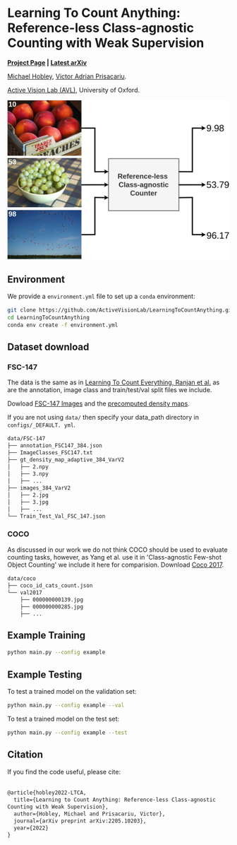 # Learning To Count Anything: Reference-less Class-agnostic Counting with Weak Supervision
**[Project Page](https://countinganything.active.vision/) |
[Latest arXiv](https://arxiv.org/abs/2205.10203)**

[Michael Hobley](https://scholar.google.co.uk/citations?user=2EftbyIAAAAJ&hl=en), 
[Victor Adrian Prisacariu](http://www.robots.ox.ac.uk/~victor/). 

[Active Vision Lab (AVL)](https://www.robots.ox.ac.uk/~lav/),
University of Oxford.

![image](LearningToCountAnything.png)

## Environment

We provide a `environment.yml` file to set up a `conda` environment:

```sh
git clone https://github.com/ActiveVisionLab/LearningToCountAnything.git
cd LearningToCountAnything
conda env create -f environment.yml
```

## Dataset download 
### FSC-147
The data is the same as in [Learning To Count Everything, Ranjan et al.](https://github.com/cvlab-stonybrook/LearningToCountEverything) as are the annotation, image class and train/test/val split files we include.

Dowload [FSC-147 Images](https://drive.google.com/file/d/1ymDYrGs9DSRicfZbSCDiOu0ikGDh5k6S/view?usp=sharing) and the [precomputed density maps](https://archive.org/details/FSC147-GT).

If you are not using `data/` then specify your data_path directory in `configs/_DEFAULT.
yml`.


```
data/FSC-147
├── annotation_FSC147_384.json
├── ImageClasses_FSC147.txt
├── gt_density_map_adaptive_384_VarV2
│   ├── 2.npy
│   ├── 3.npy
│   ├── ...
├── images_384_VarV2
│   ├── 2.jpg
│   ├── 3.jpg
│   ├── ...
└── Train_Test_Val_FSC_147.json
```

### COCO
As discussed in our work we do not think COCO should be used to evaluate counting tasks, however, as Yang et al. use it in 'Class-agnostic Few-shot Object Counting' we include it here for comparision.
Download [Coco 2017](http://cocodataset.org/).

```
data/coco
├── coco_id_cats_count.json
└── val2017
    ├── 000000000139.jpg
    ├── 000000000285.jpg
    ├── ...
```


## Example Training 

```sh
python main.py --config example
```

## Example Testing
To test a trained model on the validation set: 

```sh
python main.py --config example --val
```
To test a trained model on the test set: 

```sh
python main.py --config example --test
```

## Citation

If you find the code useful, please cite:
```

@article{hobley2022-LTCA,
  title={Learning to Count Anything: Reference-less Class-agnostic Counting with Weak Supervision},
  author={Hobley, Michael and Prisacariu, Victor},
  journal={arXiv preprint arXiv:2205.10203},
  year={2022}
}
```
